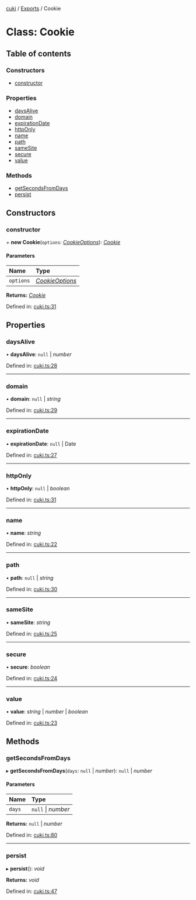 [cuki](../README.md) / [Exports](../modules.md) / Cookie

# Class: Cookie

## Table of contents

### Constructors

- [constructor](cookie.md#constructor)

### Properties

- [daysAlive](cookie.md#daysalive)
- [domain](cookie.md#domain)
- [expirationDate](cookie.md#expirationdate)
- [httpOnly](cookie.md#httponly)
- [name](cookie.md#name)
- [path](cookie.md#path)
- [sameSite](cookie.md#samesite)
- [secure](cookie.md#secure)
- [value](cookie.md#value)

### Methods

- [getSecondsFromDays](cookie.md#getsecondsfromdays)
- [persist](cookie.md#persist)

## Constructors

### constructor

\+ **new Cookie**(`options`: [*CookieOptions*](../interfaces/cookieoptions.md)): [*Cookie*](cookie.md)

#### Parameters

| Name | Type |
| :------ | :------ |
| `options` | [*CookieOptions*](../interfaces/cookieoptions.md) |

**Returns:** [*Cookie*](cookie.md)

Defined in: [cuki.ts:31](https://github.com/shmolf/cuki/blob/c7c1754/src/cuki.ts#L31)

## Properties

### daysAlive

• **daysAlive**: ``null`` \| *number*

Defined in: [cuki.ts:28](https://github.com/shmolf/cuki/blob/c7c1754/src/cuki.ts#L28)

___

### domain

• **domain**: ``null`` \| *string*

Defined in: [cuki.ts:29](https://github.com/shmolf/cuki/blob/c7c1754/src/cuki.ts#L29)

___

### expirationDate

• **expirationDate**: ``null`` \| Date

Defined in: [cuki.ts:27](https://github.com/shmolf/cuki/blob/c7c1754/src/cuki.ts#L27)

___

### httpOnly

• **httpOnly**: ``null`` \| *boolean*

Defined in: [cuki.ts:31](https://github.com/shmolf/cuki/blob/c7c1754/src/cuki.ts#L31)

___

### name

• **name**: *string*

Defined in: [cuki.ts:22](https://github.com/shmolf/cuki/blob/c7c1754/src/cuki.ts#L22)

___

### path

• **path**: ``null`` \| *string*

Defined in: [cuki.ts:30](https://github.com/shmolf/cuki/blob/c7c1754/src/cuki.ts#L30)

___

### sameSite

• **sameSite**: *string*

Defined in: [cuki.ts:25](https://github.com/shmolf/cuki/blob/c7c1754/src/cuki.ts#L25)

___

### secure

• **secure**: *boolean*

Defined in: [cuki.ts:24](https://github.com/shmolf/cuki/blob/c7c1754/src/cuki.ts#L24)

___

### value

• **value**: *string* \| *number* \| *boolean*

Defined in: [cuki.ts:23](https://github.com/shmolf/cuki/blob/c7c1754/src/cuki.ts#L23)

## Methods

### getSecondsFromDays

▸ **getSecondsFromDays**(`days`: ``null`` \| *number*): ``null`` \| *number*

#### Parameters

| Name | Type |
| :------ | :------ |
| `days` | ``null`` \| *number* |

**Returns:** ``null`` \| *number*

Defined in: [cuki.ts:80](https://github.com/shmolf/cuki/blob/c7c1754/src/cuki.ts#L80)

___

### persist

▸ **persist**(): *void*

**Returns:** *void*

Defined in: [cuki.ts:47](https://github.com/shmolf/cuki/blob/c7c1754/src/cuki.ts#L47)
